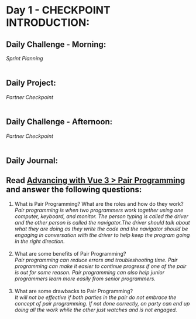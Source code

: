 # Day 1 - CHECKPOINT INTRODUCTION:

## Daily Challenge - Morning:

_Sprint Planning_
<br> <br>

## Daily Project:

_Partner Checkpoint_
<br> <br>

## Daily Challenge - Afternoon:

_Partner Checkpoint_
<br> <br>

## Daily Journal:

## Read [Advancing with Vue 3 > Pair Programming](https://codeworksacademy.com/fs-student-guide/resources/wk7/01-PairProgramming/#definition) and answer the following questions:

1. What is Pair Programming? What are the roles and how do they work? <br>
   _Pair programming is when two programmers work together using one computer, keyboard, and monitor. The person typing is called the driver and the other person is called the navigator.The driver should talk about what they are doing as they write the code and the navigator should be engaging in conversation with the driver to help keep the program going in the right direction._ <br>
   <br>
2. What are some benefits of Pair Programming? <br>
   _Pair programming can reduce errors and troubleshooting time. Pair programming can make it easier to continue progress if one of the pair is out for some reason. Pair programming can also help junior programmers learn more easily from senior programmers._ <br>
   <br>
3. What are some drawbacks to Pair Programming? <br>
   _It will not be effective if both parties in the pair do not embrace the concept of pair programming. If not done correctly, on party can end up doing all the work while the other just watches and is not engaged._ <br>
